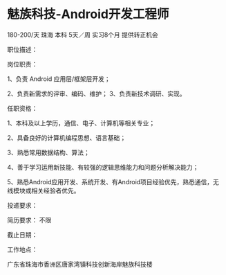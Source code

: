 # 魅族科技-Android开发工程师

180-200/天 珠海 本科 5天／周 实习8个月 提供转正机会

职位描述：

岗位职责： 

1、负责 Android 应用层/框架层开发； 

2、负责新需求的评审、编码、维护； 3、负责新技术调研、实现。

 任职资格： 

1、本科及以上学历，通信、电子、计算机等相关专业；

 2、具备良好的计算机编程思想、语言基础；

 3、熟悉常用数据结构、算法；

 4、善于学习运用新技能、有较强的逻辑思维能力和问题分析解决能力；

 5、熟悉Android应用开发、系统开发、有Android项目经验优先，熟悉通信，无线模块或相关经验者优先。

投递要求：

简历要求： 不限

截止日期：

工作地点：

广东省珠海市香洲区唐家湾镇科技创新海岸魅族科技楼
